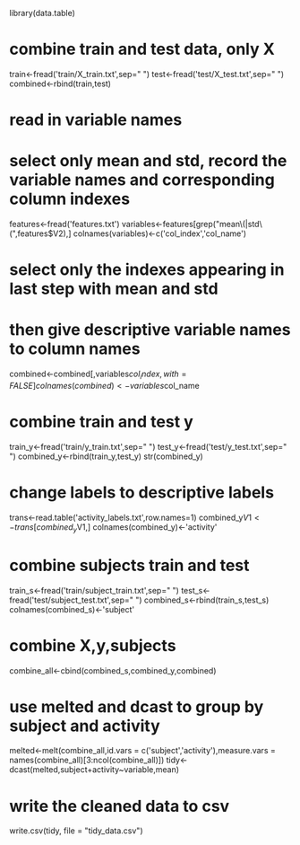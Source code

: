library(data.table)
# combine train and test data, only X
train<-fread('train/X_train.txt',sep=" ")
test<-fread('test/X_test.txt',sep=" ")
combined<-rbind(train,test)


# read in variable names
# select only mean and std, record the variable names and corresponding column indexes
features<-fread('features.txt')
variables<-features[grep("mean\\(|std\\(",features$V2),]
colnames(variables)<-c('col_index','col_name')

# select only the indexes appearing in last step with mean and std
# then give descriptive variable names to column names
combined<-combined[,variables$col_index,with=FALSE]
colnames(combined)<-variables$col_name


# combine train and test y
train_y<-fread('train/y_train.txt',sep=" ")
test_y<-fread('test/y_test.txt',sep=" ")
combined_y<-rbind(train_y,test_y)
str(combined_y)
# change labels to descriptive labels
trans<-read.table('activity_labels.txt',row.names=1)
combined_y$V1<-trans[combined_y$V1,]
colnames(combined_y)<-'activity'

# combine subjects train and test
train_s<-fread('train/subject_train.txt',sep=" ")
test_s<-fread('test/subject_test.txt',sep=" ")
combined_s<-rbind(train_s,test_s)
colnames(combined_s)<-'subject'

# combine X,y,subjects
combine_all<-cbind(combined_s,combined_y,combined)

# use melted and dcast to group by subject and activity
melted<-melt(combine_all,id.vars = c('subject','activity'),measure.vars = names(combine_all)[3:ncol(combine_all)])
tidy<-dcast(melted,subject+activity~variable,mean)

# write the cleaned data to csv
write.csv(tidy, file = "tidy_data.csv")
